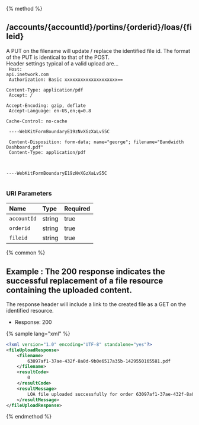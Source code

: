 {% method %}
## /accounts/{accountId}/portins/{orderid}/loas/{fileid}

A PUT on the filename will update / replace the identified file id.  The format of the PUT is identical to that of the POST.<br>
Header settings typical of a valid upload are...<br>
<code>
Host: api.inetwork.com <br>
Authorization: Basic xxxxxxxxxxxxxxxxxxxx== <br>
Content-Type: application/pdf <br>
Accept: */* <br>
Accept-Encoding: gzip, deflate <br>
Accept-Language: en-US,en;q=0.8 <br>
Cache-Control: no-cache <br>
    <br>
----WebKitFormBoundaryE19zNvXGzXaLvS5C <br>
Content-Disposition: form-data; name="george"; filename="Bandwidth Dashboard.pdf" <br>
Content-Type: application/pdf <br>
    <br>
    <br>
----WebKitFormBoundaryE19zNvXGzXaLvS5C <br>
</code>



### URI Parameters
| Name | Type | Required |
|:-----|:-----|:---------|
| `accountId` | string | true |
| `orderid` | string | true |
| `fileid` | string | true |






{% common %}


## Example : The 200 response indicates the successful replacement of a file resource containing the uploaded content.
The response header will include a link to the created file as a GET on the identified resource.


* Response: 200

{% sample lang="xml" %}

```xml
<?xml version="1.0" encoding="UTF-8" standalone="yes"?>
<fileUploadResponse>
    <filename>
        63097af1-37ae-432f-8a0d-9b0e6517a35b-1429550165581.pdf
    </filename>
    <resultCode>
        0
    </resultCode>
    <resultMessage>
        LOA file uploaded successfully for order 63097af1-37ae-432f-8a0d-9b0e6517a35b
    </resultMessage>
</fileUploadResponse>
```


{% endmethod %}